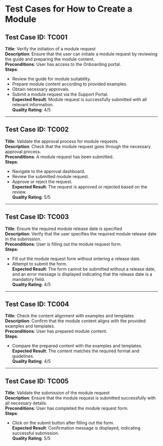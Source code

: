 # Test Cases for How to Create a Module

## Test Case ID: TC001  
**Title**: Verify the initiation of a module request  
**Description**: Ensure that the user can initiate a module request by reviewing the guide and preparing the module content.  
**Preconditions**: User has access to the Onboarding portal.  
**Steps**:  
- Review the guide for module suitability.  
- Prepare module content according to provided examples.  
- Obtain necessary approvals.  
- Submit a module request via the Support Portal.  
**Expected Result**: Module request is successfully submitted with all relevant information.  
**Quality Rating**: 4/5

---

## Test Case ID: TC002  
**Title**: Validate the approval process for module requests  
**Description**: Check that the module request goes through the necessary approval process.  
**Preconditions**: A module request has been submitted.  
**Steps**:  
- Navigate to the approval dashboard.  
- Review the submitted module request.  
- Approve or reject the request.  
**Expected Result**: The request is approved or rejected based on the review.  
**Quality Rating**: 5/5

---

## Test Case ID: TC003  
**Title**: Ensure the required module release date is specified  
**Description**: Verify that the user specifies the required module release date in the submission.  
**Preconditions**: User is filling out the module request form.  
**Steps**:  
- Fill out the module request form without entering a release date.  
- Attempt to submit the form.  
**Expected Result**: The form cannot be submitted without a release date, and an error message is displayed indicating that the release date is a mandatory field.  
**Quality Rating**: 4/5

---

## Test Case ID: TC004  
**Title**: Check the content alignment with examples and templates  
**Description**: Confirm that the module content aligns with the provided examples and templates.  
**Preconditions**: User has prepared module content.  
**Steps**:  
- Compare the prepared content with the examples and templates.  
**Expected Result**: The content matches the required format and guidelines.  
**Quality Rating**: 4/5

---

## Test Case ID: TC005  
**Title**: Validate the submission of the module request  
**Description**: Ensure that the module request is submitted successfully with all necessary details.  
**Preconditions**: User has completed the module request form.  
**Steps**:  
- Click on the submit button after filling out the form.  
**Expected Result**: Confirmation message is displayed, indicating successful submission.  
**Quality Rating**: 5/5